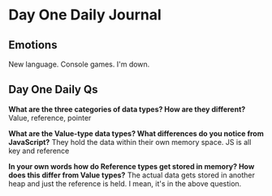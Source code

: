 # Day One Daily Journal

## Emotions

New language. Console games. I'm down.

## Day One Daily Qs

**What are the three categories of data types? How are they different?**
Value, reference, pointer

**What are the Value-type data types? What differences do you notice from JavaScript?**
They hold the data within their own memory space. JS is all key and reference

**In your own words how do Reference types get stored in memory? How does this differ from Value types?**
The actual data gets stored in another heap and just the reference is held. I mean, it's in the above question.


